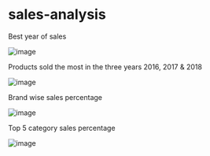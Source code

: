 # sales-analysis


Best year of sales

![image](https://github.com/user-attachments/assets/b26bfac4-dfbf-47df-acba-9a677ae7c67c)


Products sold the most in the three years 2016, 2017 & 2018

![image](https://github.com/user-attachments/assets/dab3109b-46b6-4c21-a562-bd861410e8ab)

Brand wise sales percentage

![image](https://github.com/user-attachments/assets/cdc83560-7ba3-4ddb-8bb4-2227d8cc0aa6)


Top 5 category sales percentage

![image](https://github.com/user-attachments/assets/de29b70d-979b-4e87-87b2-21f4ef21e107)






